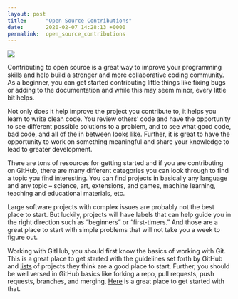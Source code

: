 ```yaml
---
layout: post
title:      "Open Source Contributions"
date:       2020-02-07 14:28:13 +0000
permalink:  open_source_contributions
---
```



![](https://media.giphy.com/media/cnhpl4IeYgU7MCBdV2/giphy.gif)

Contributing to open source is a great way to improve your programming skills and help build a stronger and more collaborative coding community. As a beginner, you can get started contributing little things like fixing bugs or adding to the documentation and while this may seem minor, every little bit helps. 

Not only does it help improve the project you contribute to, it helps you learn to write clean code. You review others’ code and have the opportunity to see different possible solutions to a problem, and to see what good code, bad code, and all of the in between looks like. Further, it is great to have the opportunity to work on something meaningful and share your knowledge to lead to greater development. 

There are tons of resources for getting started and if you are contributing on GitHub, there are many different categories you can look through to find a topic you find interesting. You can find projects in basically any language and any topic – science, art, extensions, and games, machine learning, teaching and educational materials, etc. 

Large software projects with complex issues are probably not the best place to start. But luckily, projects will have labels that can help guide you in the right direction such as “beginners” or “first-timers.” And those are a great place to start with simple problems that will not take you a week to figure out. 

Working with GitHub, you should first know the basics of working with Git. This is a great place to get started with the guidelines set forth by GitHub and [lists](https://github.com/github/opensource.guide) of projects they think are a good place to start. Further, you should be well versed in GitHub basics like forking a repo, pull requests, push requests, branches, and merging. [Here](https://guides.github.com/activities/hello-world/) is a great place to get started with that.

